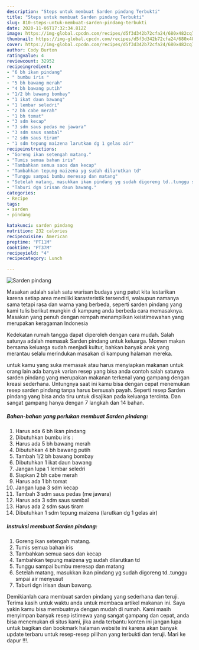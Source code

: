 ```yaml
---
description: "Steps untuk membuat Sarden pindang Terbukti"
title: "Steps untuk membuat Sarden pindang Terbukti"
slug: 810-steps-untuk-membuat-sarden-pindang-terbukti
date: 2020-11-06T17:32:34.812Z
image: https://img-global.cpcdn.com/recipes/d5f3d342b72cfa24/680x482cq70/sarden-pindang-foto-resep-utama.jpg
thumbnail: https://img-global.cpcdn.com/recipes/d5f3d342b72cfa24/680x482cq70/sarden-pindang-foto-resep-utama.jpg
cover: https://img-global.cpcdn.com/recipes/d5f3d342b72cfa24/680x482cq70/sarden-pindang-foto-resep-utama.jpg
author: Cody Burton
ratingvalue: 4
reviewcount: 32952
recipeingredient:
- "6 bh ikan pindang"
- " bumbu iris "
- "5 bh bawang merah"
- "4 bh bawang putih"
- "1/2 bh bawang bombay"
- "1 ikat daun bawang"
- "1 lembar seledri"
- "2 bh cabe merah"
- "1 bh tomat"
- "3 sdm kecap"
- "3 sdm saus pedas me jawara"
- "3 sdm saus sambal"
- "2 sdm saus tiram"
- "1 sdm tepung maizena larutkan dg 1 gelas air"
recipeinstructions:
- "Goreng ikan setengah matang."
- "Tumis semua bahan iris"
- "Tambahkan semua saos dan kecap"
- "Tambahkan tepung maizena yg sudah dilarutkan td"
- "Tunggu sampai bumbu meresap dan matang"
- "Setelah matang, masukkan ikan pindang yg sudah digoreng td..tunggu smpai air menyusut"
- "Taburi dgn irisan daun bawang."
categories:
- Recipe
tags:
- sarden
- pindang

katakunci: sarden pindang 
nutrition: 232 calories
recipecuisine: American
preptime: "PT11M"
cooktime: "PT37M"
recipeyield: "4"
recipecategory: Lunch

---
```



![Sarden pindang](https://img-global.cpcdn.com/recipes/d5f3d342b72cfa24/680x482cq70/sarden-pindang-foto-resep-utama.jpg)

Masakan adalah salah satu warisan budaya yang patut kita lestarikan karena setiap area memiliki karasteristik tersendiri, walaupun namanya sama tetapi rasa dan warna yang berbeda, seperti sarden pindang yang kami tulis berikut mungkin di kampung anda berbeda cara memasaknya. Masakan yang penuh dengan rempah menampilkan keistimewahan yang merupakan keragaman Indonesia



Kedekatan rumah tangga dapat diperoleh dengan cara mudah. Salah satunya adalah memasak Sarden pindang untuk keluarga. Momen makan bersama keluarga sudah menjadi kultur, bahkan banyak anak yang merantau selalu merindukan masakan di kampung halaman mereka.

untuk kamu yang suka memasak atau harus menyiapkan makanan untuk orang lain ada banyak varian resep yang bisa anda contoh salah satunya sarden pindang yang merupakan makanan terkenal yang gampang dengan kreasi sederhana. Untungnya saat ini kamu bisa dengan cepat menemukan resep sarden pindang tanpa harus bersusah payah.
Seperti resep Sarden pindang yang bisa anda tiru untuk disajikan pada keluarga tercinta. Dan sangat gampang hanya dengan 7 langkah dan 14 bahan.


<!--inarticleads1-->

##### Bahan-bahan yang perlukan membuat Sarden pindang:

1. Harus ada 6 bh ikan pindang
1. Dibutuhkan  bumbu iris :
1. Harus ada 5 bh bawang merah
1. Dibutuhkan 4 bh bawang putih
1. Tambah 1/2 bh bawang bombay
1. Dibutuhkan 1 ikat daun bawang
1. Jangan lupa 1 lembar seledri
1. Siapkan 2 bh cabe merah
1. Harus ada 1 bh tomat
1. Jangan lupa 3 sdm kecap
1. Tambah 3 sdm saus pedas (me jawara)
1. Harus ada 3 sdm saus sambal
1. Harus ada 2 sdm saus tiram
1. Dibutuhkan 1 sdm tepung maizena (larutkan dg 1 gelas air)




<!--inarticleads2-->

##### Instruksi membuat  Sarden pindang:

1. Goreng ikan setengah matang.
1. Tumis semua bahan iris
1. Tambahkan semua saos dan kecap
1. Tambahkan tepung maizena yg sudah dilarutkan td
1. Tunggu sampai bumbu meresap dan matang
1. Setelah matang, masukkan ikan pindang yg sudah digoreng td..tunggu smpai air menyusut
1. Taburi dgn irisan daun bawang.




Demikianlah cara membuat sarden pindang yang sederhana dan teruji. Terima kasih untuk waktu anda untuk membaca artikel makanan ini. Saya yakin kamu bisa membuatnya dengan mudah di rumah. Kami masih menyimpan banyak resep istimewa yang sangat gampang dan cepat, anda bisa menemukan di situs kami, jika anda terbantu konten ini jangan lupa untuk bagikan dan bookmark halaman website ini karena akan banyak update terbaru untuk resep-resep pilihan yang terbukti dan teruji. Mari ke dapur !!!. 
